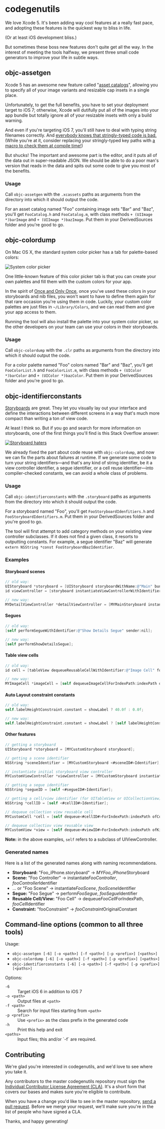 # codegenutils

We love Xcode 5. It's been adding way cool features at a really fast pace, and adopting these features is the quickest way to bliss in life.

(Or at least iOS development bliss.)

But sometimes these boss new features don't quite get all the way. In the interest of meeting the tools halfway, we present three small code generators to improve your life in subtle ways.

## objc-assetgen

Xcode 5 has an awesome new feature called "[asset catalogs](https://developer.apple.com/technologies/tools/features.html)", allowing you to specify all of your image variants and resizable cap insets in a single place.

Unfortunately, to get the full benefits, you have to set your deployment target to iOS 7; otherwise, Xcode will dutifully put all of the images into your app bundle but totally ignore all of your resizable insets with only a build warning.

And even if you're targeting iOS 7, you'll still have to deal with typing string filenames correctly. And [everybody knows that stringly-typed code is bad.](http://c2.com/cgi/wiki?StringlyTyped) (While you're at it, consider replacing your stringly-typed key paths with [a macro to check them at compile time!](https://gist.github.com/kyleve/8213806))

But shucks! The important and awesome part is the editor, and it puts all of the data out in super-readable JSON. We should be able to do a poor man's version that reads in the data and spits out some code to give you most of the benefits.

### Usage

Call `objc-assetgen` with the `.xcassets` paths as arguments from the directory into which it should output the code.

For an asset catalog named "Foo" containing image sets "Bar" and "Baz", you'll get `FooCatalog.h` and `FooCatalog.m`, with class methods `+ (UIImage *)barImage` and `+ (UIImage *)bazImage`. Put them in your DerivedSources folder and you're good to go.

## objc-colordump

On Mac OS X, the standard system color picker has a tab for palette-based colors:

![System color picker](Documentation/colorpicker.png)

One little-known feature of this color picker tab is that you can create your own palettes and fill them with the custom colors for your app.

In the spirit of [Once and Only Once](http://c2.com/cgi/wiki?OnceAndOnlyOnce), once you've used these colors in your storyboards and nib files, you won't want to have to define them again for that rare occasion you're using them in code. Luckily, your custom color palettes are just files in `~/Library/Colors`, and we can read them and give your app access to them.

Running the tool will also install the palette into your system color picker, so the other developers on your team can use your colors in their storyboards.

### Usage

Call `objc-colordump` with the `.clr` paths as arguments from the directory into which it should output the code.

For a color palette named "Foo" colors named "Bar" and "Baz", you'll get `FooColorList.h` and `FooColorList.m`, with class methods `+ (UIColor *)barColor` and `+ (UIColor *)bazColor`. Put them in your DerivedSources folder and you're good to go.

## objc-identifierconstants

[Storyboards](https://developer.apple.com/library/ios/documentation/general/conceptual/Devpedia-CocoaApp/Storyboard.html) are great. They let you visually lay out your interface and define the interactions between different screens in a way that's much more compact than writing a ton of view code.

At least I think so. But if you go and search for more information on storyboards, one of the first things you'll find is this Stack Overflow answer:

[![Storyboard haters](Documentation/storyboardhaters.png)](http://stackoverflow.com/a/19457257/6010)

We already fixed the part about code reuse with `objc-colordump`, and now we can fix the parts about failures at runtime. If we generate some code to turn your string identifiers—and that's any kind of string identifier, be it a view controller identifier, a segue identifier, or a cell reuse identifier—into compiler-checked constants, we can avoid a whole class of problems.

### Usage

Call `objc-identifierconstants` with the `.storyboard` paths as arguments from the directory into which it should output the code.

For a storyboard named "Foo", you'll get `FooStoryboardIdenfitiers.h` and `FooStoryboardIdentifiers.m`. Put them in your DerivedSources folder and you're good to go.

The tool will first attempt to add category methods on your existing view controller subclasses. If it does not find a given class, it resorts to outputting constants. For example, a segue identifier "Baz" will generate `extern NSString *const FooStoryboardBazIdentifier`.

### Examples

#### Storyboard scenes

```objective-c
// old way:
UIStoryboard *storyboard = [UIStoryboard storyboardWithName:@"Main" bundle:nil];
id viewController = [storyboard instantiateViewControllerWithIdentifier:@"Detail View Controller"];

// new way:
MYDetailViewController *detailViewController = [MYMainStoryboard instantiateDetailViewController];
```

#### Segues

```objective-c
// old way:
[self performSegueWithIdentifier:@"Show Details Segue" sender:nil];

// new way:
[self performShowDetailsSegue];
```

#### Table view cells

```objective-c
// old way:
id cell = [tableView dequeueReusableCellWithIdentifier:@"Image Cell" forIndexPath:indexPath];

// new way:
MYImageCell *imageCell = [self dequeueImageCellForIndexPath:indexPath ofTableView:tableView];
```

#### Auto Layout constraint constants

```objective-c
// old way:
self.labelHeightConstraint.constant = showLabel ? 40.0f : 0.0f;

// new way:
self.labelHeightConstraint.constant = showLabel ? [self labelHeightConstraintOriginalConstant] : 0.0f;
```

#### Other features

```objective-c
// getting a storyboard
UIStoryboard *storyboard = [MYCustomStoryboard storyboard];

// getting a scene identifier
NSString *sceneIdentifier = [MYCustomStoryboard <#sceneID#>Identifier];

// instantiate initial storyboard view controller
MYCustomViewController *viewController = [MYCustomStoryboard instantiateInitialViewController];

// getting a segue identifier
NSString *segueID = [self <#segueID#>Identifier];

// getting a cell/view identifier (for UITableView or UICollectionView)
NSString *cellID = [self <#cellID#>Identifier];

// dequeue collection view reusable cell
MYCustomCell *cell = [self dequeue<#cellID#>ForIndexPath:indexPath ofCollectionView:collectionView];

// dequeue collectiov view reusable view 
MYCustomView *view = [self dequeue<#viewID#>ForIndexPath:indexPath ofKind:kind ofCollectionView:collectionView];
```

**Note:** in the above examples, `self` refers to a subclass of UIViewController.

### Generated names

Here is a list of the generated names along with naming recommendations.

- **Storyboard:** "Foo_iPhone.storyboard" -> *MYFoo_iPhone*Storyboard
- **Scene:** "Foo Controller" -> instantiate*FooController*, *fooController*Identifier
- ... or "Foo Scene" -> instantiate*FooScene*, *fooScene*Identifier
- **Segue:** "Foo Segue" -> perform*FooSegue*, *fooSegue*Identifier
- **Reusable Cell/View:** "Foo Cell" -> dequeue*FooCell*ForIndexPath, *fooCell*Identifier
- **Constraint:** "fooConstraint" -> *fooConstraint*OriginalConstant


## Command-line options (common to all three tools)

Usage:
* `objc-assetgen [-6] [-o <path>] [-f <path>] [-p <prefix>] [<paths>]`
* `objc-colordump [-6] [-o <path>] [-f <path>] [-p <prefix>] [<paths>]`
* `objc-identifierconstants [-6] [-o <path>] [-f <path>] [-p <prefix>] [<paths>]`

Options:
<dl>
<dt><code>-6</code></dt><dd>Target iOS 6 in addition to iOS 7</dd>
<dt><code>-o &lt;path></code></dt><dd>Output files at <code>&lt;path></code></dd>
<dt><code>-f &lt;path></code></dt><dd>Search for input files starting from <code>&lt;path></code></dd>
<dt><code>-p &lt;prefix></code></dt><dd>Use <code>&lt;prefix></code> as the class prefix in the generated code</dd>
<dt><code>-h</code></dt><dd>Print this help and exit</dd>
<dt><code>&lt;paths></code></dt><dd>Input files; this and/or `-f` are required.</dd>
</dl>

## Contributing

We're glad you're interested in codegenutils, and we'd love to see where you take it.

Any contributors to the master codegenutils repository must sign the [Individual Contributor License Agreement (CLA)](https://spreadsheets.google.com/spreadsheet/viewform?formkey=dDViT2xzUHAwRkI3X3k5Z0lQM091OGc6MQ&ndplr=1). It's a short form that covers our bases and makes sure you're eligible to contribute.

When you have a change you'd like to see in the master repository, [send a pull request](https://github.com/square/objc-codegenutils/pulls). Before we merge your request, we'll make sure you're in the list of people who have signed a CLA.

Thanks, and happy generating!
